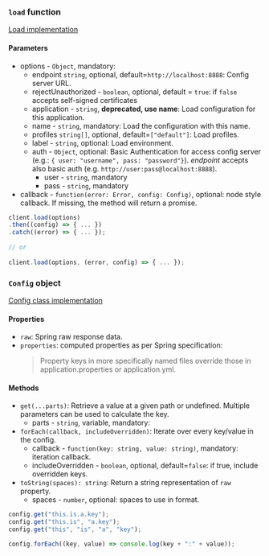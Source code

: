 ### `load` function

[Load implementation](./index.js)

#### Parameters

* options - `Object`, mandatory:
    * endpoint `string`, optional, default=`http://localhost:8888`: Config server URL.
    * rejectUnauthorized - `boolean`, optional, default = `true`: if `false` accepts self-signed certificates
    * application - `string`, **deprecated, use name**: Load configuration for this application.
    * name - `string`, mandatory: Load the configuration with this name.
    * profiles `string[]`, optional, default=`["default"]`: Load profiles.
    * label - `string`, optional: Load environment.
    * auth - `Object`, optional: Basic Authentication for access config server (e.g.: `{ user: "username", pass: "password"}`). 
    _endpoint_ accepts also basic auth (e.g. `http://user:pass@localhost:8888`).
        * user - `string`, mandatory
        * pass - `string`, mandatory
* callback - `function(error: Error, config: Config)`, optional: node style callback. If missing, the method will return a promise.

```js
client.load(options)
.then((config) => { ... })
.catch((error) => { ... });
 
// or
 
client.load(options, (error, config) => { ... });
```

### `Config` object

[Config class implementation](./lib/config.js)

#### Properties

* `raw`: Spring raw response data.
* `properties`: computed properties as per Spring specification:
  > Property keys in more specifically named files override those in application.properties or application.yml.

#### Methods

* `get(...parts)`: Retrieve a value at a given path or undefined. Multiple parameters can be used to calculate the key.
    * parts - `string`, variable, mandatory:
* `forEach(callback, includeOverridden)`: Iterate over every key/value in the config.
    * callback - `function(key: string, value: string)`, mandatory: iteration callback.
    * includeOverridden - `boolean`, optional, default=`false`: if true, include overridden keys.
* `toString(spaces): string`: Return a string representation of `raw` property.
    * spaces - `number`, optional: spaces to use in format.

```js
config.get("this.is.a.key");
config.get("this.is", "a.key");
config.get("this", "is", "a", "key");

config.forEach((key, value) => console.log(key + ":" + value));